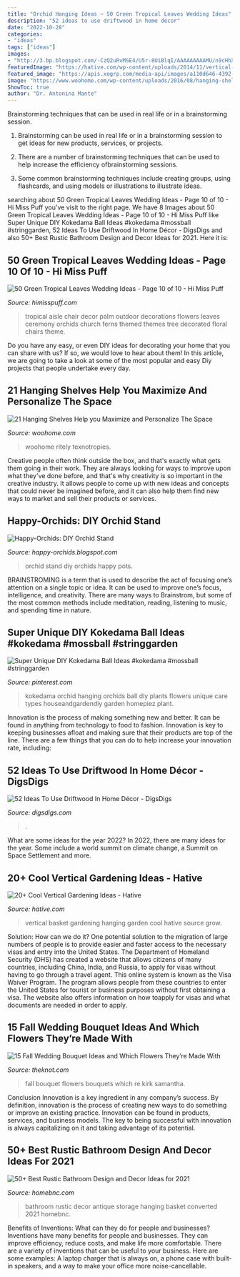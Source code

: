 ```yaml
---
title: "Orchid Hanging Ideas ~ 50 Green Tropical Leaves Wedding Ideas"
description: "52 ideas to use driftwood in home décor"
date: "2022-10-28"
categories:
- "ideas"
tags: ["ideas"]
images:
- "http://3.bp.blogspot.com/-CzQ2uRvMSE4/U5r-8UiBlqI/AAAAAAAAAMU/n9cHhX_tKW0/s1600/1-IMG_0270.JPG"
featuredImage: "https://hative.com/wp-content/uploads/2014/11/vertical-gardening-ideas/27-hanging-basket.jpg"
featured_image: "https://apis.xogrp.com/media-api/images/a110d646-4392-4502-bdcb-0fa9e3b64daf~rs_768.h?quality=40"
image: "https://www.woohome.com/wp-content/uploads/2016/08/hanging-shelf-for-small-space-21.jpg"
ShowToc: true
author: "Dr. Antonina Mante"
---
```



Brainstorming techniques that can be used in real life or in a brainstorming session.
1. Brainstorming can be used in real life or in a brainstorming session to get ideas for new products, services, or projects.
2. There are a number of brainstorming techniques that can be used to help increase the efficiency ofbrainstorming sessions.

3. Some common brainstorming techniques include creating groups, using flashcards, and using models or illustrations to illustrate ideas.

	

		
searching about 50 Green Tropical Leaves Wedding Ideas - Page 10 of 10 - Hi Miss Puff you've visit to the right page. We have 8 Images about 50 Green Tropical Leaves Wedding Ideas - Page 10 of 10 - Hi Miss Puff like Super Unique DIY Kokedama Ball Ideas #kokedama #mossball #stringgarden, 52 Ideas To Use Driftwood In Home Décor - DigsDigs and also 50+ Best Rustic Bathroom Design and Decor Ideas for 2021. Here it is:
		
    
## 50 Green Tropical Leaves Wedding Ideas - Page 10 Of 10 - Hi Miss Puff

<img loading=lazy src="http://www.himisspuff.com/wp-content/uploads/2017/01/Tropical-themed-outdoor-wedding-aisle-chair-decor-decorated-with-white-phalaenopsis-orchids-palm-fronds-and-ferns.jpg" onerror="this.onerror=null;this.src='https://tse2.mm.bing.net/th?id=OIP.bSs4Gb0erakuwQT7tEsStgHaLH&amp;pid=15.1';" alt="50 Green Tropical Leaves Wedding Ideas - Page 10 of 10 - Hi Miss Puff">

_Source: himisspuff.com_

>tropical aisle chair decor palm outdoor decorations flowers leaves ceremony orchids church ferns themed themes tree decorated floral chairs theme. 

	

Do you have any easy, or even DIY ideas for decorating your home that you can share with us? If so, we would love to hear about them! In this article, we are going to take a look at some of the most popular and easy Diy projects that people undertake every day.

    
## 21 Hanging Shelves Help You Maximize And Personalize The Space

<img loading=lazy src="https://www.woohome.com/wp-content/uploads/2016/08/hanging-shelf-for-small-space-21.jpg" onerror="this.onerror=null;this.src='https://tse4.mm.bing.net/th?id=OIP.xPlTZXScn94avev99yBzTwHaJ4&amp;pid=15.1';" alt="21 Hanging Shelves Help you Maximize and Personalize The Space">

_Source: woohome.com_

>woohome ritely texnotropies. 

	

Creative people often think outside the box, and that's exactly what gets them going in their work. They are always looking for ways to improve upon what they've done before, and that's why creativity is so important in the creative industry. It allows people to come up with new ideas and concepts that could never be imagined before, and it can also help them find new ways to market and sell their products or services.

    
## Happy-Orchids: DIY Orchid Stand

<img loading=lazy src="http://3.bp.blogspot.com/-CzQ2uRvMSE4/U5r-8UiBlqI/AAAAAAAAAMU/n9cHhX_tKW0/s1600/1-IMG_0270.JPG" onerror="this.onerror=null;this.src='https://tse3.mm.bing.net/th?id=OIP.RkxP9-q1wwV3-1w_5zD-DQAAAA&amp;pid=15.1';" alt="Happy-Orchids: DIY Orchid Stand">

_Source: happy-orchids.blogspot.com_

>orchid stand diy orchids happy pots. 

	

BRAINSTROMING is a term that is used to describe the act of focusing one’s attention on a single topic or idea. It can be used to improve one’s focus, intelligence, and creativity. There are many ways to Brainstrom, but some of the most common methods include meditation, reading, listening to music, and spending time in nature.

    
## Super Unique DIY Kokedama Ball Ideas #kokedama #mossball #stringgarden

<img loading=lazy src="https://i.pinimg.com/originals/11/2d/fc/112dfc68fa4fae5f7f0629839422e563.jpg" onerror="this.onerror=null;this.src='https://tse4.mm.bing.net/th?id=OIP.4cql-y98KYdYOH1864gkhwHaLH&amp;pid=15.1';" alt="Super Unique DIY Kokedama Ball Ideas #kokedama #mossball #stringgarden">

_Source: pinterest.com_

>kokedama orchid hanging orchids ball diy plants flowers unique care types houseandgardendiy garden homepiez plant. 

	

Innovation is the process of making something new and better. It can be found in anything from technology to food to fashion. Innovation is key to keeping businesses afloat and making sure that their products are top of the line. There are a few things that you can do to help increase your innovation rate, including:

    
## 52 Ideas To Use Driftwood In Home Décor - DigsDigs

<img loading=lazy src="https://www.digsdigs.com/photos/ideas-to-use-driftwood-in-home-decor-44-554x948.jpg" onerror="this.onerror=null;this.src='https://tse2.mm.bing.net/th?id=OIP.e-wAlNh2dte8Iwcbqg7wdwHaMr&amp;pid=15.1';" alt="52 Ideas To Use Driftwood In Home Décor - DigsDigs">

_Source: digsdigs.com_

>. 

	

What are some ideas for the year 2022?
In 2022, there are many ideas for the year. Some include a world summit on climate change, a Summit on Space Settlement and more.

    
## 20+ Cool Vertical Gardening Ideas - Hative

<img loading=lazy src="https://hative.com/wp-content/uploads/2014/11/vertical-gardening-ideas/27-hanging-basket.jpg" onerror="this.onerror=null;this.src='https://tse1.mm.bing.net/th?id=OIP.saoozAjJxFoc9zRWmEJYtAHaK3&amp;pid=15.1';" alt="20+ Cool Vertical Gardening Ideas - Hative">

_Source: hative.com_

>vertical basket gardening hanging garden cool hative source grow. 

	

Solution: How can we do it?
One potential solution to the migration of large numbers of people is to provide easier and faster access to the necessary visas and entry into the United States. The Department of Homeland Security (DHS) has created a website that allows citizens of many countries, including China, India, and Russia, to apply for visas without having to go through a travel agent. This online system is known as the Visa Waiver Program. The program allows people from these countries to enter the United States for tourist or business purposes without first obtaining a visa. The website also offers information on how toapply for visas and what documents are needed in order to apply.

    
## 15 Fall Wedding Bouquet Ideas And Which Flowers They’re Made With

<img loading=lazy src="https://apis.xogrp.com/media-api/images/a110d646-4392-4502-bdcb-0fa9e3b64daf~rs_768.h?quality=40" onerror="this.onerror=null;this.src='https://tse1.mm.bing.net/th?id=OIP.1iEc7RBdE1NHlwX7WPZJ6AHaJ4&amp;pid=15.1';" alt="15 Fall Wedding Bouquet Ideas and Which Flowers They’re Made With">

_Source: theknot.com_

>fall bouquet flowers bouquets which re kirk samantha. 

	

Conclusion
Innovation is a key ingredient in any company’s success. By definition, innovation is the process of creating new ways to do something or improve an existing practice. Innovation can be found in products, services, and business models. The key to being successful with innovation is always capitalizing on it and taking advantage of its potential.

    
## 50+ Best Rustic Bathroom Design And Decor Ideas For 2021

<img loading=lazy src="https://homebnc.com/homeimg/2016/09/27-rustic-bathroom-design-decor-ideas-homebnc.jpg" onerror="this.onerror=null;this.src='https://tse1.mm.bing.net/th?id=OIP.hXK_3ZKvhhYJ-JwjCAgEUQHaLG&amp;pid=15.1';" alt="50+ Best Rustic Bathroom Design and Decor Ideas for 2021">

_Source: homebnc.com_

>bathroom rustic decor antique storage hanging basket converted 2021 homebnc. 

	

Benefits of Inventions: What can they do for people and businesses?
Inventions have many benefits for people and businesses. They can improve efficiency, reduce costs, and make life more comfortable. There are a variety of inventions that can be useful to your business. Here are some examples: A laptop charger that is always on, a phone case with built-in speakers, and a way to make your office more noise-cancellable.

